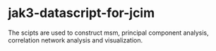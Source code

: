 # jak3-datascript-for-jcim
The scipts are used to construct msm, principal component analysis, correlation network analysis and visualization.
